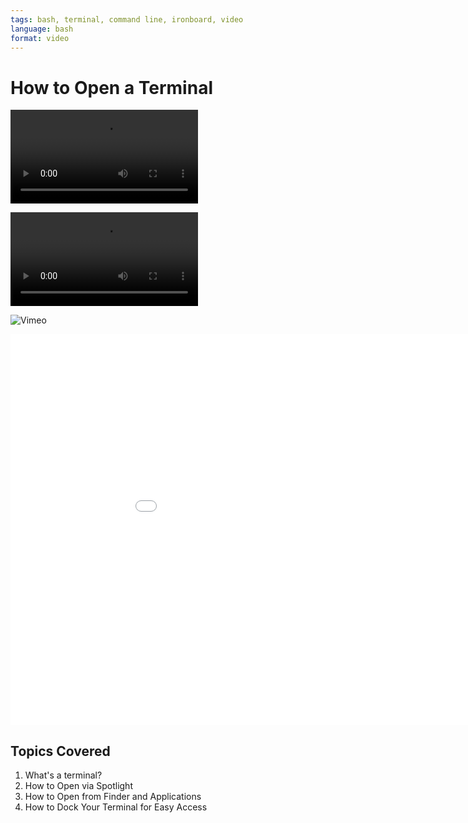 ```yaml
---
tags: bash, terminal, command line, ironboard, video
language: bash
format: video
---
```


# How to Open a Terminal

<video controls>
  <source src="http://flatiron-videos.s3.amazonaws.com/ironboard/how-to-open-terminal.mp4" type="video/mp4">
    Your browser does not support the video tag. We recommend using Chrome
</video>

![Diret](http://flatiron-videos.s3.amazonaws.com/ironboard/how-to-open-terminal.mp4)

![Vimeo](https://vimeo.com/107276891)

<iframe src="//player.vimeo.com/video/107276891?title=0&amp;portrait=0" width="1000" height="625" frameborder="0" webkitallowfullscreen mozallowfullscreen allowfullscreen></iframe>


## Topics Covered

1. What's a terminal?
2. How to Open via Spotlight
3. How to Open from Finder and Applications
4. How to Dock Your Terminal for Easy Access

